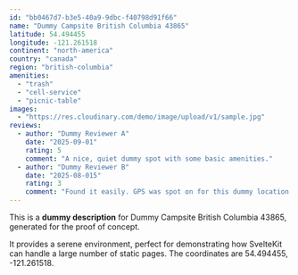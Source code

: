 ```yaml
---
id: "bb0467d7-b3e5-40a9-9dbc-f40798d91f66"
name: "Dummy Campsite British Columbia 43865"
latitude: 54.494455
longitude: -121.261518
continent: "north-america"
country: "canada"
region: "british-columbia"
amenities:
  - "trash"
  - "cell-service"
  - "picnic-table"
images:
  - "https://res.cloudinary.com/demo/image/upload/v1/sample.jpg"
reviews:
  - author: "Dummy Reviewer A"
    date: "2025-09-01"
    rating: 5
    comment: "A nice, quiet dummy spot with some basic amenities."
  - author: "Dummy Reviewer B"
    date: "2025-08-015"
    rating: 3
    comment: "Found it easily. GPS was spot on for this dummy location."
---
```


This is a **dummy description** for Dummy Campsite British Columbia 43865, generated for the proof of concept.

It provides a serene environment, perfect for demonstrating how SvelteKit can handle a large number of static pages. The coordinates are 54.494455, -121.261518.

